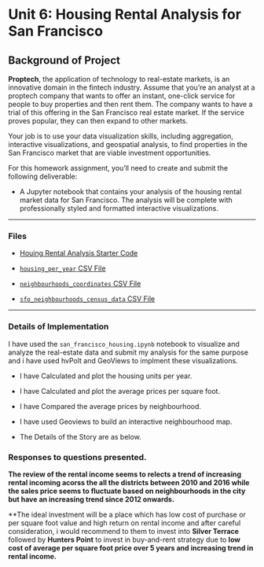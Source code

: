 # Unit 6: Housing Rental Analysis for San Francisco


## Background of Project 

**Proptech**, the application of technology to real-estate markets, is an innovative domain in the fintech industry. Assume that you’re an analyst at a proptech company that wants to offer an instant, one-click service for people to buy properties and then rent them. The company wants to have a trial of this offering in the San Francisco real estate market. If the service proves popular, they can then expand to other markets.

Your job is to use your data visualization skills, including aggregation, interactive visualizations, and geospatial analysis, to find properties in the San Francisco market that are viable investment opportunities.

For this homework assignment, you’ll need to create and submit the following deliverable:

* A Jupyter notebook that contains your analysis of the housing rental market data for San Francisco. The analysis will be complete with professionally styled and formatted interactive visualizations.

---

### Files

* [Houing Rental Analysis Starter Code](Starter_Code/san_francisco_housing.ipynb)

* [`housing_per_year` CSV File](Starter_Code/Resources/housing_per_year.csv)

* [`neighbourhoods_coordinates` CSV File](Starter_Code/Resources/neighbourhoods_coordinates.csv)

* [`sfo_neighbourhoods_census_data` CSV File](Starter_Code/Resources/sfo_neighbourhoods_census_data.csv)

---

### Details of Implementation 

I have used the `san_francisco_housing.ipynb` notebook to visualize and analyze the real-estate data and submit my analysis for the same purpose and i have used hvPolt and GeoViews to implment these visualizations. 

* I have Calculated and plot the housing units per year.

* I have Calculated and plot the average prices per square foot.

* I have Compared the average prices by neighbourhood.

* I have used Geoviews to build an interactive neighbourhood map.

* The Details of the Story are as below. 

### Responses to questions presented. 

**The review of the rental income seems to relects a trend of increasing rental incoming acorss the all the districts between 2010 and 2016 while the sales price seems to fluctuate based on neighbourhoods in the city but have an increasing trend since 2012 onwards.**

**The ideal investment will be a place which has low cost of purchase or per square foot value and high return on rental income and after careful consideration, i would recommend to them to invest into **Silver Terrace** followed by **Hunters Point** to invest in buy-and-rent strategy due to **low cost of average per square foot price over 5 years and increasing trend in rental income.**


